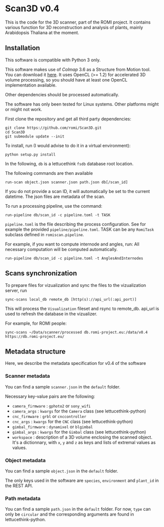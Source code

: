 # Scan3D v0.4

This is the code for the 3D scanner, part of the ROMI project. It contains
various function for 3D reconstruction and analysis of plants, mainly
Arabidopsis Thaliana at the moment.

## Installation

This software is compatible with Python 3 only.

This software makes use of *Colmap* 3.6 as a Structure from Motion tool. You can download
it [here](https://colmap.github.io/). It uses OpenCL (>= 1.2) for accelerated 3D volume
processing, so you should have at least one OpenCL implementation available.

Other dependencies should be processed automatically.

The software has only been tested for Linux systems. Other platforms might or might not work.

First clone the repository and get all third party dependencies:

```
git clone https://github.com/romi/Scan3D.git
cd Scan3D
git submodule update --init
```

To install, run (I would advise to do it in a virtual environment):

```
python setup.py install
```

In the following, `db` is a lettucethink `fsdb` database root location.

The following commands are then available
```
run-scan object.json scanner.json path.json db[/scan_id]
```
If you do not provide a scan ID, it will automatically be set to the current datetime.
The json files are metadata of the scan.

To run a processing pipeline, use the command:

```
run-pipeline db/scan_id -c pipeline.toml -t TASK
```

`pipeline.toml` is the file describing the process configuration. See for example
the provided `pipeline/pipeline.toml`.
TASK can be any `RomiTask` subclass defined in `romiscan.pipeline`.

For example, if you want to compute internode and angles, run:
All necessary computation will be computed automatically.

```
run-pipeline db/scan_id -c pipeline.toml -t AnglesAndInternodes
```

## Scans synchronization

To prepare files for vizualization and sync the files to the vizualization server, run

```
sync-scans local_db remote_db [http(s)://api_url(:api_port)]
```

This will process the `Visualization` fileset and rsync to remote_db.
api_url is used to refresh the database in the vizualizer.

For example, for ROMI people:

```
sync-scans ~/Data/scanner/processed db.romi-project.eu:/data/v0.4 https://db.romi-project.eu/
```

## Metadata structure

Here, we describe the metadata specification for v0.4 of the software

### Scanner metadata

You can find a sample `scanner.json` in the `default` folder.

Necessary key-value pairs are the following:

* `camera_firmware` : `gphoto2` or `sony_wifi`
* `camera_args` : `kwargs` for the `Camera` class (see lettucethink-python)
* `cnc_firmware` : `grbl` or `cnccontroller`
* `cnc_args` : `kwargs` for the `CNC` class (see lettucethink-python)
* `gimbal_firmware` : `dynamixel` or `blgimbal`
* `gimbal_args` : `kwargs` for the `Gimbal` class (see lettucethink-python)
* `workspace` : description of a 3D volume enclosing the scanned object.
 	It's a dictionnary, with `x`, `y` and `z` as keys and lists of extremal values as values.
 
### Object metadata

You can find a sample `object.json` in the `default` folder.

The only keys used in the software are `species`, `environment` and `plant_id` in the REST API.

### Path metadata

You can find a sample `path.json` in the `default` folder.
For now, `type` can only be `circular` and the corresponding arguments are found
in lettucethink-python.

